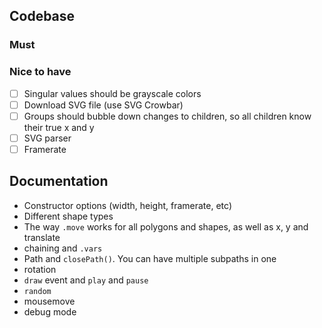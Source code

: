 ## Codebase

### Must

### Nice to have 

- [ ] Singular values should be grayscale colors
- [ ] Download SVG file (use SVG Crowbar)
- [ ] Groups should bubble down changes to children, so all children know their true x and y
- [ ] SVG parser
- [ ] Framerate

## Documentation

- Constructor options (width, height, framerate, etc)
- Different shape types
- The way `.move` works for all polygons and shapes, as well as x, y and translate
- chaining and `.vars`
- Path and `closePath()`. You can have multiple subpaths in one
- rotation
- `draw` event and `play` and `pause`
- `random`
- mousemove
- debug mode
